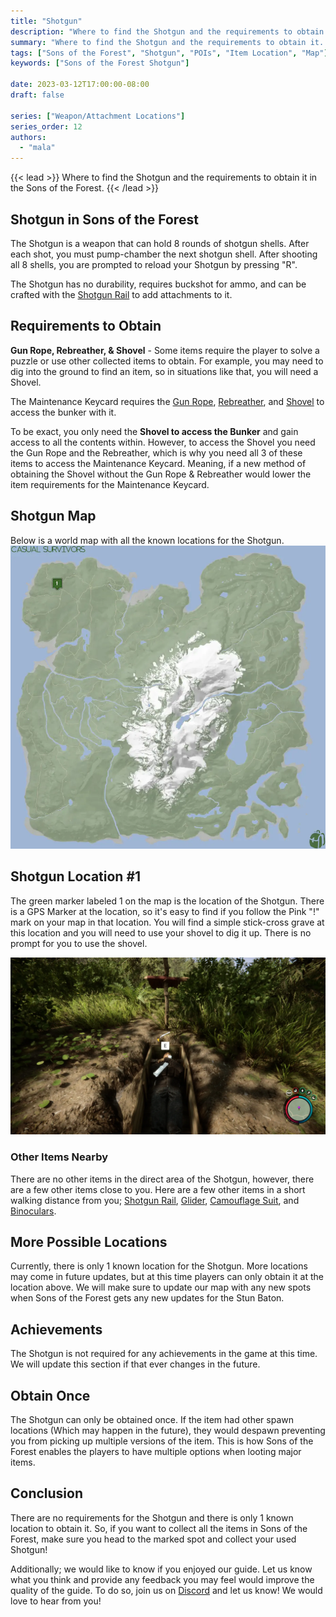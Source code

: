 ```yaml
---
title: "Shotgun"
description: "Where to find the Shotgun and the requirements to obtain it in the Sons of the Forest."
summary: "Where to find the Shotgun and the requirements to obtain it. Click here to learn more about it!"
tags: ["Sons of the Forest", "Shotgun", "POIs", "Item Location", "Map"]
keywords: ["Sons of the Forest Shotgun"]

date: 2023-03-12T17:00:00-08:00
draft: false

series: ["Weapon/Attachment Locations"]
series_order: 12
authors:
  - "mala"
---
```


{{< lead >}}
Where to find the Shotgun and the requirements to obtain it in the Sons of the Forest.
{{< /lead >}}

## Shotgun in Sons of the Forest
The Shotgun is a weapon that can hold 8 rounds of shotgun shells. After each shot, you must pump-chamber the next shotgun shell. After shooting all 8 shells, you are prompted to reload your Shotgun by pressing "R".

The Shotgun has no durability, requires buckshot for ammo, and can be crafted with the [Shotgun Rail](/sons-of-the-forest/guides/shotgun-rail/) to add attachments to it. 

## Requirements to Obtain
**Gun Rope, Rebreather, & Shovel** - Some items require the player to solve a puzzle or use other collected items to obtain. For example, you may need to dig into the ground to find an item, so in situations like that, you will need a  Shovel. 

The Maintenance Keycard requires the [Gun Rope](/sons-of-the-forest/guides/rope-gun/), [Rebreather](/sons-of-the-forest/guides/rebreather/), and [Shovel](/sons-of-the-forest/guides/shovel/) to access the bunker with it.

To be exact, you only need the **Shovel to access the Bunker** and gain access to all the contents within. However, to access the Shovel you need the Gun Rope and the Rebreather, which is why you need all 3 of these items to access the Maintenance Keycard. Meaning, if a new method of obtaining the Shovel without the Gun Rope & Rebreather would lower the item requirements for the Maintenance Keycard. 

## Shotgun Map
Below is a world map with all the known locations for the Shotgun.
![Sons of the Forest Shotgun Map Location](img/map.webp)

## Shotgun Location #1
The green marker labeled 1 on the map is the location of the Shotgun. There is a GPS Marker at the location, so it's easy to find if you follow the Pink "!" mark on your map in that location. You will find a simple stick-cross grave at this location and you will need to use your shovel to dig it up. There is no prompt for you to use the shovel.

![Sons of the Forest Shotgun Location 1](featured.webp)

### Other Items Nearby
There are no other items in the direct area of the Shotgun, however, there are a few other items close to you. Here are a few other items in a short walking distance from you; [Shotgun Rail](/sons-of-the-forest/guides/shotgun-rail/), [Glider](/sons-of-the-forest/guides/glider/), [Camouflage Suit](/sons-of-the-forest/guides/camouflage-suit/), and [Binoculars](/sons-of-the-forest/guides/binoculars/).

## More Possible Locations
Currently, there is only 1 known location for the Shotgun. More locations may come in future updates, but at this time players can only obtain it at the location above.
We will make sure to update our map with any new spots when Sons of the Forest gets any new updates for the Stun Baton.

## Achievements 
The Shotgun is not required for any achievements in the game at this time. We will update this section if that ever changes in the future. 

## Obtain Once
The Shotgun can only be obtained once. If the item had other spawn locations (Which may happen in the future), they would despawn preventing you from picking up multiple versions of the item. This is how Sons of the Forest enables the players to have multiple options when looting major items. 

## Conclusion
There are no requirements for the Shotgun and there is only 1 known location to obtain it. So, if you want to collect all the items in Sons of the Forest, make sure you head to the marked spot and collect your used Shotgun!

Additionally; we would like to know if you enjoyed our guide. Let us know what you think and provide any feedback you may feel would improve the quality of the guide. To do so, join us on [Discord](https://discord.gg/ZXp93XsKnN) and let us know! We would love to hear from you! 
